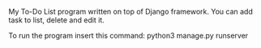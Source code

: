 

My To-Do List program written on top of Django framework. You can add task to list, delete and edit it. 

To run the program insert this command: 
   python3 manage.py runserver
   
   
